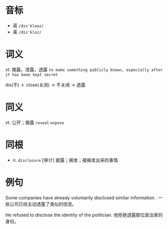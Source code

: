 # 音标

- 英 `/dɪs'kləuz/`
- 美 `/dɪs'kloz/`

# 词义

vt. 揭露，泄露，透露
`to make something publicly known, especially after it has been kept secret`



dis(不) ＋ close(关闭) → 不关闭 → 透露

# 同义

vt. 公开；揭露
`reveal` `expose`

# 同根

- n. `disclosure` [审计] 披露；揭发；被揭发出来的事情

# 例句

Some companies have already voluntarily disclosed similar information .
一些公司已经主动透露了类似的信息。

He refused to disclose the identity of the politician.
他拒绝透露那位政治家的身份。



